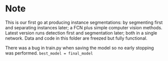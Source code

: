 # Note
This is our first go at producing instance segmentations: by segmenting first and separating instances later; a FCN plus simple computer vision methods. Latest version runs detection first and segmentation later; both in a single network. Data and code in this folder are freezed but fully functional.

There was a bug in train.py when saving the model so no early stopping was 
performed. `best_model = final_model`
